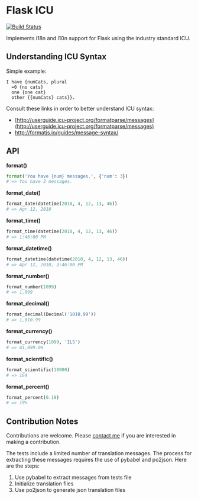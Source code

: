 Flask ICU
============

[![Build Status](https://travis-ci.org/beavyHQ/flask-icu.svg?branch=retrofit-for-pyicu)](https://travis-ci.org/beavyHQ/flask-icu)

Implements i18n and l10n support for Flask using the industry standard
ICU.

## Understanding ICU Syntax

Simple example:
```
I have {numCats, plural
  =0 {no cats}
  one {one cat}
  other {{numCats} cats}}.
```

Consult these links in order to better understand ICU syntax:

* [http://userguide.icu-project.org/formatparse/messages](http://userguide.icu-project.org/formatparse/messages)
* http://formatjs.io/guides/message-syntax/

## API

**format()**
```python
format('You have {num} messages.', {'num': 3})
# => You have 3 messages.
```

**format_date()**
```python
format_date(datetime(2010, 4, 12, 13, 46))
# => Apr 12, 2010
```

**format_time()**
```python
format_time(datetime(2010, 4, 12, 13, 46))
# => 1:46:00 PM
```

**format_datetime()**
```python
format_datetime(datetime(2010, 4, 12, 13, 46))
# => Apr 12, 2010, 3:46:00 PM
```

**format_number()**
```python
format_number(1099)
# => 1,099
```

**format_decimal()**
```python
format_decimal(Decimal('1010.99'))
# => 1,010.99
```

**format_currency()**
```python
format_currency(1099, 'ILS')
# => ₪1,099.00
```

**format_scientific()**
```python
format_scientific(10000)
# => 1E4
```

**format_percent()**
```python
format_percent(0.19)
# => 19%
```

## Contribution Notes

Contributions are welcome. Please <a href="mailto:ethanzanemiller@gmail.com">contact me</a> if you are interested in making a contribution.

The tests include a limited number of translation messages. The process
for extracting these messages requires the use of pybabel and po2json.
Here are the steps:

1. Use pybabel to extract messages from tests file   
2. Initialize translation files  
3. Use po2json to generate json translation files  
